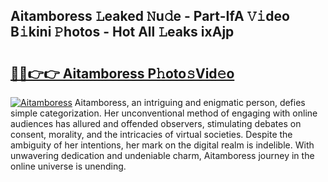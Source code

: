 ## Aitamboress 𝙻eaked 𝙽u𝚍e - Part-IfA 𝚅𝚒deo B𝚒kini 𝙿hotos - Hot All 𝙻eaks ixAjp

# <h2><a href="http://ld6eota.urlbe.top/?page=Aitamboress">🔗🔗👉👉 Aitamboress P𝚑oto𝚜Vid𝚎o</a></h2>

[![Aitamboress](https://i.imgur.com/eBuTRDB.gif)](http://ld6eota.urlbe.top/?page=Aitamboress)
Aitamboress, an intriguing and enigmatic person, defies simple categorization. Her unconventional method of engaging with online audiences has allured and offended observers, stimulating debates on consent, morality, and the intricacies of virtual societies. Despite the ambiguity of her intentions, her mark on the digital realm is indelible. With unwavering dedication and undeniable charm, Aitamboress journey in the online universe is unending.
